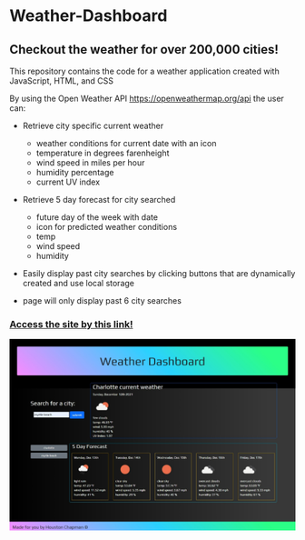# Weather-Dashboard

## Checkout the weather for over 200,000 cities!

This repository contains the code for a weather application created with JavaScript, HTML, and CSS

By using the Open Weather API https://openweathermap.org/api the user can:

* Retrieve city specific current weather
     - weather conditions for current date with an icon
     - temperature in degrees farenheight
     - wind speed in miles per hour
     - humidity percentage
     - current UV index

* Retrieve 5 day forecast for city searched
     - future day of the week with date
     - icon for predicted weather conditions
     - temp
     - wind speed
     - humidity

* Easily display past city searches by clicking buttons that are dynamically created and use local storage
- page will only display past 6 city searches

### [Access the site by this link!](https://chapmanh10.github.io/weather-dashboard/)

![Landing page for password generator!](./assets/images/screenshot.jpeg)